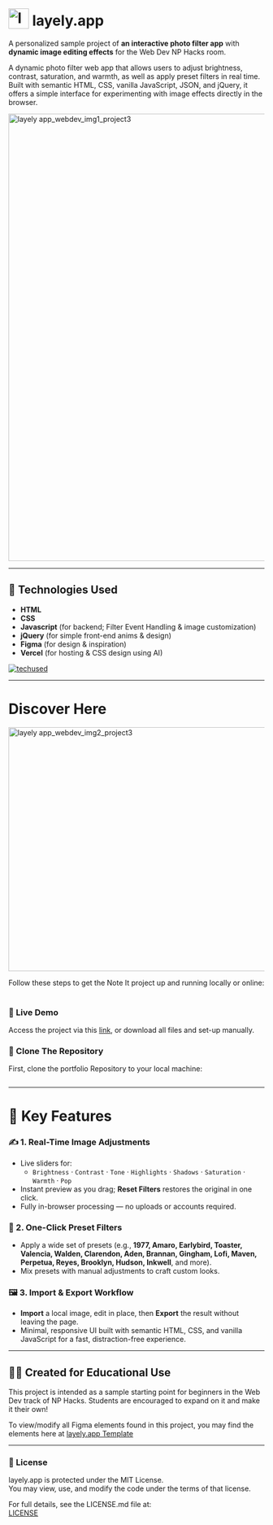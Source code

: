 # <img src="https://github.com/user-attachments/assets/fb73934d-88f1-4e3f-a4f2-3bf6a039ff18" alt="layely logo" width="40" height="40" style="position: relative; top: 6px;" /> layely.app

A personalized sample project of **an interactive photo filter app** with **dynamic image editing effects** for the Web Dev NP Hacks room.

A dynamic photo filter web app that allows users to adjust brightness, contrast, saturation, and warmth, as well as apply preset filters in real time. Built with semantic HTML, CSS, vanilla JavaScript, JSON, and jQuery, it offers a simple interface for experimenting with image effects directly in the browser.


<img width="1720" height="880" alt="layely app_webdev_img1_project3" src="https://github.com/user-attachments/assets/3300567e-9ba4-423e-83d5-00d655e6f62e" />

---

## 🔧 Technologies Used

- **HTML**
- **CSS**
- **Javascript** (for backend; Filter Event Handling & image customization)
- **jQuery** (for simple front-end anims & design)
- **Figma** (for design & inspiration)
- **Vercel** (for hosting & CSS design using AI)<br>

[![techused](https://skillicons.dev/icons?i=html,css,javascript,jquery,figma,vercel)](https://skillicons.dev)

---

# Discover Here
<img width="740" height="480" alt="layely app_webdev_img2_project3" src="https://github.com/user-attachments/assets/c731f13e-ebe8-4b26-b01a-c2749b61cb06" />  

Follow these steps to get the Note It project up and running locally or online:  
<br>

### 🔗 Live Demo  
Access the project via this [link](https://layely-app-host.vercel.app/), or download all files and set-up manually.  

### 📁 Clone The Repository  
First, clone the portfolio Repository to your local machine:

```bash

```
---

# 🧩 Key Features

### ✍️ 1. Real-Time Image Adjustments
- Live sliders for:  
  - `Brightness` · `Contrast` · `Tone` · `Highlights` · `Shadows` · `Saturation` · `Warmth` · `Pop`  
- Instant preview as you drag; **Reset Filters** restores the original in one click.  
- Fully in-browser processing — no uploads or accounts required.



### 🎨 2. One-Click Preset Filters
- Apply a wide set of presets (e.g., **1977, Amaro, Earlybird, Toaster, Valencia, Walden, Clarendon, Aden, Brannan, Gingham, Lofi, Maven, Perpetua, Reyes, Brooklyn, Hudson, Inkwell**, and more).  
- Mix presets with manual adjustments to craft custom looks.


### 🖼️ 3. Import & Export Workflow
- **Import** a local image, edit in place, then **Export** the result without leaving the page.  
- Minimal, responsive UI built with semantic HTML, CSS, and vanilla JavaScript for a fast, distraction-free experience.

---

## 👩‍💻 Created for Educational Use
This project is intended as a sample starting point for beginners in the Web Dev track of NP Hacks. Students are encouraged to expand on it and make it their own!

To view/modify all Figma elements found in this project, you may find the elements here at [layely.app Template](https://www.figma.com/design/Arka2FI265dJMnV9GfEurs/layely.app-project-figma-template?node-id=0-1&p=f) 


---

### 📄 License

layely.app is protected under the MIT License.  
You may view, use, and modify the code under the terms of that license.  

For full details, see the LICENSE.md file at:  
[LICENSE]()

